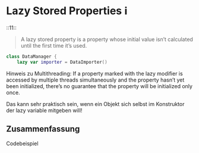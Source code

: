 # Lazy Stored Properties ℹ️
::11::


> A lazy stored property is a property whose initial value isn’t calculated until the first time it’s used.
```swift
class DataManager {
    lazy var importer = DataImporter()
```

Hinweis zu Multithreading: If a property marked with the lazy modifier is accessed by multiple threads simultaneously and the property hasn’t yet been initialized, there’s no guarantee that the property will be initialized only once.

Das kann sehr praktisch sein, wenn ein Objekt sich selbst im Konstruktor der lazy variable mitgeben will!

## Zusammenfassung
Codebeispiel